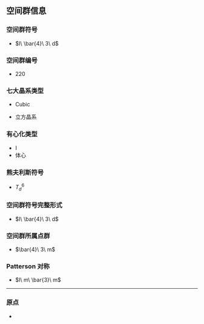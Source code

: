 

## 空间群信息

### 空间群符号

- $I\ \bar{4}\ 3\ d$

### 空间群编号

-  220

### 七大晶系类型

- Cubic

- 立方晶系

### 有心化类型

- I
- 体心

### 熊夫利斯符号

- $T_d^{6}$

### 空间群符号完整形式

- $I\ \bar{4}\ 3\ d$

### 空间群所属点群

- $\bar{4}\ 3\ m$

### Patterson 对称

- $I\ m\ \bar{3}\ m$

---

### 原点

- 